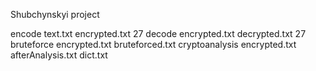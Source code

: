 Shubchynskyi project

encode text.txt encrypted.txt 27
decode encrypted.txt decrypted.txt 27
bruteforce encrypted.txt bruteforced.txt
cryptoanalysis encrypted.txt afterAnalysis.txt dict.txt